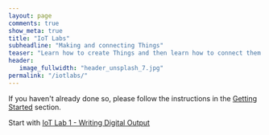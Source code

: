 ```yaml
---
layout: page
comments: true
show_meta: true
title: "IoT Labs"
subheadline: "Making and connecting Things"
teaser: "Learn how to create Things and then learn how to connect them to the Cloud."
header:
   image_fullwidth: "header_unsplash_7.jpg"
permalink: "/iotlabs/"
---
```

If you haven't already done so, please follow the instructions in the [Getting Started](/getting-started/) section.

Start with [IoT Lab 1 - Writing Digital Output](/iotlabs/lab001/)
